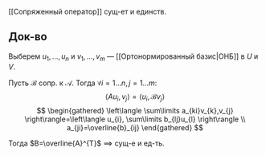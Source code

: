 [[Сопряженный оператор]] сущ-ет и единств.
## Док-во

Выберем $u_{1},\dots,u_{n}$ и $v_{1},\dots,v_{m}$ — [[Ортонормированный базис|ОНБ]] в $U$ и $V$.

Пусть $\mathscr{B}$ сопр. к $\mathscr{A}$. Тогда $\forall i=1\dots n,j=1\dots m$:
$$
\langle Au_{i},v_{j} \rangle =\langle u_{i},\mathscr{B}v_{j} \rangle 
$$
$$
\begin{gathered}
\left\langle  \sum\limits a_{ki}v_{k},v_{j}  \right\rangle=\left\langle  u_{i}, \sum\limits b_{lj}u_{l}  \right\rangle  \\
a_{ji}=\overline{b}_{ij}
\end{gathered}
$$

Тогда $B=\overline{A}^{T}$ $\implies$ сущ-е и ед-ть.